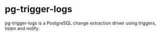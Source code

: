 # pg-trigger-logs
pg-trigger-logs is a PostgreSQL change extraction driver using triggers, listen and notify.

